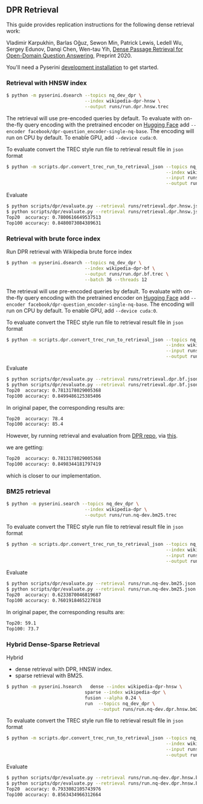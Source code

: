 ## DPR Retrieval

This guide provides replication instructions for the following dense retrieval work:

Vladimir Karpukhin, Barlas Oğuz, Sewon Min, Patrick Lewis, Ledell Wu, Sergey Edunov, Danqi Chen, Wen-tau Yih, [Dense Passage Retrieval for Open-Domain Question Answering](https://arxiv.org/abs/2004.04906), Preprint 2020.

You'll need a Pyserini [development installation](https://github.com/castorini/pyserini#development-installation) to get started.

### Retrieval with HNSW index
```bash
$ python -m pyserini.dsearch --topics nq_dev_dpr \
                             --index wikipedia-dpr-hnsw \
                             --output runs/run.dpr.hnsw.trec 
```
The retrieval will use pre-encoded queries by default. To evaluate with on-the-fly query encoding with the pretrained encoder
on [Hugging Face](https://huggingface.co/facebook/dpr-question_encoder-single-nq-base/tree/main) add
`--encoder facebook/dpr-question_encoder-single-nq-base`. The encoding will run on CPU by default. To enable GPU, add `--device cuda:0`.

To evaluate convert the TREC style run file to retrieval result file in `json` format
```bash
$ python -m scripts.dpr.convert_trec_run_to_retrieval_json --topics nq_dev_dpr \
                                                           --index wikipedia-dpr \
                                                           --input runs/run.dpr.hnsw.trec \
                                                           --output runs/retrieval.dpr.hnsw.json
```

Evaluate
```bash
$ python scripts/dpr/evaluate.py --retrieval runs/retrieval.dpr.hnsw.json --topk 20
$ python scripts/dpr/evaluate.py --retrieval runs/retrieval.dpr.hnsw.json --topk 100
Top20  accuracy: 0.7800616649537513
Top100 accuracy: 0.8480073084389631
```

### Retrieval with brute force index
Run DPR retrieval with Wikipedia brute force index

```bash
$ python -m pyserini.dsearch --topics nq_dev_dpr \
                             --index wikipedia-dpr-bf \
                             --output runs/run.dpr.bf.trec \
                             --batch 36 --threads 12
```
The retrieval will use pre-encoded queries by default. To evaluate with on-the-fly query encoding with the pretrained encoder
on [Hugging Face](https://huggingface.co/facebook/dpr-question_encoder-single-nq-base/tree/main) add
`--encoder facebook/dpr-question_encoder-single-nq-base`. The encoding will run on CPU by default. To enable GPU, add `--device cuda:0`.

To evaluate convert the TREC style run file to retrieval result file in `json` format
```bash
$ python -m scripts.dpr.convert_trec_run_to_retrieval_json --topics nq_dev_dpr \
                                                           --index wikipedia-dpr \
                                                           --input runs/run.dpr.bf.trec \
                                                           --output runs/retrieval.dpr.bf.json
```

Evaluate
```bash
$ python scripts/dpr/evaluate.py --retrieval runs/retrieval.dpr.bf.json --topk 20
$ python scripts/dpr/evaluate.py --retrieval runs/retrieval.dpr.bf.json --topk 100
Top20  accuracy: 0.7813178029005368
Top100 accuracy: 0.8499486125385406
```

In original paper, the corresponding results are:
```bash
Top20  accuracy: 78.4
Top100 accuracy: 85.4
```
However, by running retrieval and evaluation from [DPR repo](https://github.com/facebookresearch/DPR),
via [this](https://github.com/efficientqa/retrieval-based-baselines/blob/master/run_inference.py).

we are getting:
```bash
Top20  accuracy: 0.7813178029005368
Top100 accuracy: 0.8498344181797419
```
which is closer to our implementation.

### BM25 retrieval

```bash
$ python -m pyserini.search --topics nq_dev_dpr \
                             --index wikipedia-dpr \
                             --output runs/run.nq-dev.bm25.trec
```


To evaluate convert the TREC style run file to retrieval result file in `json` format
```bash
$ python -m scripts.dpr.convert_trec_run_to_retrieval_json --topics nq_dev_dpr \
                                                           --index wikipedia-dpr \
                                                           --input runs/run.nq-dev.bm25.trec \
                                                           --output runs/run.nq-dev.bm25.json
```

Evaluate
```bash
$ python scripts/dpr/evaluate.py --retrieval runs/run.nq-dev.bm25.json --topk 20
$ python scripts/dpr/evaluate.py --retrieval runs/run.nq-dev.bm25.json --topk 100
Top20  accuracy: 0.6233870046819687
Top100 accuracy: 0.7601918465227818
```

In original paper, the corresponding results are:
```bash
Top20: 59.1
Top100: 73.7
```

### Hybrid Dense-Sparse Retrieval
Hybrid
- dense retrieval with DPR, HNSW index.
- sparse retrieval with BM25.

```bash
$ python -m pyserini.hsearch   dense --index wikipedia-dpr-hnsw \
                             sparse --index wikipedia-dpr \
                             fusion --alpha 0.24 \
                             run  --topics nq_dev_dpr \
                                  --output runs/run.nq-dev.dpr.hnsw.bm25.trec 
```

To evaluate convert the TREC style run file to retrieval result file in `json` format
```bash
$ python -m scripts.dpr.convert_trec_run_to_retrieval_json --topics nq_dev_dpr \
                                                           --index wikipedia-dpr \
                                                           --input runs/run.nq-dev.dpr.hnsw.bm25.trec  \
                                                           --output runs/run.nq-dev.dpr.hnsw.bm25.json
```
Evaluate
```bash
$ python scripts/dpr/evaluate.py --retrieval runs/run.nq-dev.dpr.hnsw.bm25.json --topk 20
$ python scripts/dpr/evaluate.py --retrieval runs/run.nq-dev.dpr.hnsw.bm25.json --topk 100
Top20  accuracy: 0.7933082105743976
Top100 accuracy: 0.8563434966312664
```
